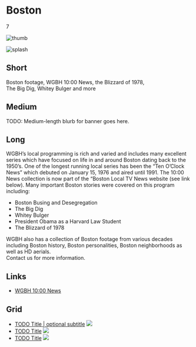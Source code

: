 # Boston

7

![thumb](http://placehold.it/348x196)

![splash](http://placehold.it/770x433)

## Short

Boston footage, WGBH 10:00 News, the Blizzard of 1978,<br/>
The Big Dig, Whitey Bulger and more

## Medium

TODO: Medium-length blurb for banner goes here.

## Long

WGBH’s local programming is rich and varied and includes many excellent series 
which have focused on life in and around Boston dating back to the 1950’s. One 
of the longest running local series has been the “Ten O’Clock News” which debuted 
on January 15, 1976 and aired until 1991.  The 10:00 News collection is now part 
of the “Boston Local TV News website (see link below).  Many important Boston 
stories were covered on this program including:

- Boston Busing and Desegregation
- The Big Dig
- Whitey Bulger
- President Obama as a Harvard Law Student
- The Blizzard of 1978

WGBH also has a collection of Boston footage from various decades including Boston 
history, Boston personalities, Boston neighborhoods as well as HD aerials.  
Contact us for more information. 

## Links

- [WGBH 10:00 News](http://bostonlocaltv.org/wgbh)

## Grid

- [TODO Title | optional subtitle](/TODO) ![](http://placehold.it/348x196)
- [TODO Title](/TODO) ![](http://placehold.it/348x196)
- [TODO Title](/TODO) ![](http://placehold.it/348x196)

